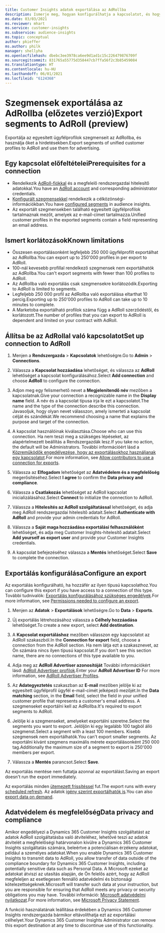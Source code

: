 ```yaml
---
title: Customer Insights adatok exportálása az AdRollba
description: Ismerje meg, hogyan konfigurálhatja a kapcsolatot, és hogyan exportálhatja az AdRollba.
ms.date: 03/03/2021
ms.reviewer: mhart
ms.service: customer-insights
ms.subservice: audience-insights
ms.topic: conceptual
author: pkieffer
ms.author: philk
manager: shellyha
ms.openlocfilehash: dbebc3ee3978ca6ee9d1ad1c15c226479876709f
ms.sourcegitcommit: 831765a55775d358447cb7ffa56f2c3b85459084
ms.translationtype: HT
ms.contentlocale: hu-HU
ms.lasthandoff: 06/01/2021
ms.locfileid: "6124368"
---
```

# <a name="export-segments-to-adroll-preview"></a><span data-ttu-id="9d0a4-103">Szegmensek exportálása az AdRollba (előzetes verzió)</span><span class="sxs-lookup"><span data-stu-id="9d0a4-103">Export segments to AdRoll (preview)</span></span>

<span data-ttu-id="9d0a4-104">Exportálja az egyesített ügyfélprofilok szegmenseit az AdRollba, és használja őket a hirdetésekben.</span><span class="sxs-lookup"><span data-stu-id="9d0a4-104">Export segments of unified customer profiles to AdRoll and use them for advertising.</span></span> 

## <a name="prerequisites-for-a-connection"></a><span data-ttu-id="9d0a4-105">Egy kapcsolat előfeltételei</span><span class="sxs-lookup"><span data-stu-id="9d0a4-105">Prerequisites for a connection</span></span>

-   <span data-ttu-id="9d0a4-106">Rendelkezik [AdRoll-fiókkal](https://www.adroll.com/) és a megfelelő rendszergazdai hitelesítő adatokkal.</span><span class="sxs-lookup"><span data-stu-id="9d0a4-106">You have an [AdRoll account](https://www.adroll.com/) and corresponding administrator credentials.</span></span>
-   <span data-ttu-id="9d0a4-107">[Konfigurált szegmensekkel](segments.md) rendelkezik a célközönségi-információkban.</span><span class="sxs-lookup"><span data-stu-id="9d0a4-107">You have [configured segments](segments.md) in audience insights.</span></span>
-   <span data-ttu-id="9d0a4-108">Az exportált szegmensekben található egyesített ügyfélprofilok tartalmaznak mezőt, amelyek az e-mail-címet tartalmazza.</span><span class="sxs-lookup"><span data-stu-id="9d0a4-108">Unified customer profiles in the exported segments contain a field representing an email address.</span></span>

## <a name="known-limitations"></a><span data-ttu-id="9d0a4-109">Ismert korlátozások</span><span class="sxs-lookup"><span data-stu-id="9d0a4-109">Known limitations</span></span>

- <span data-ttu-id="9d0a4-110">Összesen exportálásonként legfeljebb 250 000 ügyfélprofilt exportálhat az AdRollba.</span><span class="sxs-lookup"><span data-stu-id="9d0a4-110">You can export up to 250'000 profiles in per export to AdRoll.</span></span>
- <span data-ttu-id="9d0a4-111">100-nál kevesebb profillal rendelkező szegmensek nem exportálhatók az AdRollba.</span><span class="sxs-lookup"><span data-stu-id="9d0a4-111">You can't export segments with fewer than 100 profiles to AdRoll.</span></span> 
- <span data-ttu-id="9d0a4-112">Az AdRollba való exportálás csak szegmensekre korlátozódik.</span><span class="sxs-lookup"><span data-stu-id="9d0a4-112">Exporting to AdRoll is limited to segments.</span></span>
- <span data-ttu-id="9d0a4-113">Legfeljebb 250 000 profil az AdRollba való exportálása eltarthat 10 percig.</span><span class="sxs-lookup"><span data-stu-id="9d0a4-113">Exporting up to 250'000 profiles to AdRoll can take up to 10 minutes to complete.</span></span> 
- <span data-ttu-id="9d0a4-114">A Marketoba exportálható profilok száma függ a AdRoll szerződéstől, és korlátozott.</span><span class="sxs-lookup"><span data-stu-id="9d0a4-114">The number of profiles that you can export to AdRoll is dependent and limited on your contract with AdRoll.</span></span>

## <a name="set-up-connection-to-adroll"></a><span data-ttu-id="9d0a4-115">Állítsa be az AdRollal való kapcsolatot</span><span class="sxs-lookup"><span data-stu-id="9d0a4-115">Set up connection to AdRoll</span></span>

1. <span data-ttu-id="9d0a4-116">Menjen a **Rendszergazda** > **Kapcsolatok** lehetőségre.</span><span class="sxs-lookup"><span data-stu-id="9d0a4-116">Go to **Admin** > **Connections**.</span></span>

1. <span data-ttu-id="9d0a4-117">Válassza a **Kapcsolat hozzáadása** lehetőséget, és válassza az **AdRoll** lehetőséget a kapcsolat konfigurálásához.</span><span class="sxs-lookup"><span data-stu-id="9d0a4-117">Select **Add connection** and choose **AdRoll** to configure the connection.</span></span>

1. <span data-ttu-id="9d0a4-118">Adjon meg egy felismerhető nevet a **Megjelenítendő név** mezőben a kapcsolatnak.</span><span class="sxs-lookup"><span data-stu-id="9d0a4-118">Give your connection a recognizable name in the **Display name** field.</span></span> <span data-ttu-id="9d0a4-119">A név és a kapcsolat típusa írja le ezt a kapcsolatot.</span><span class="sxs-lookup"><span data-stu-id="9d0a4-119">The name and the type of the connection describe this connection.</span></span> <span data-ttu-id="9d0a4-120">Javasoljuk, hogy olyan nevet válasszon, amely ismerteti a kapcsolat célját és szándékát.</span><span class="sxs-lookup"><span data-stu-id="9d0a4-120">We recommend choosing a name that explains the purpose and target of the connection.</span></span>

1. <span data-ttu-id="9d0a4-121">A kapcsolat használóinak kiválasztása.</span><span class="sxs-lookup"><span data-stu-id="9d0a4-121">Choose who can use this connection.</span></span> <span data-ttu-id="9d0a4-122">Ha nem teszi meg a szükséges lépéseket, az alapértelmezett beállítás a Rendszergazdák lesz.</span><span class="sxs-lookup"><span data-stu-id="9d0a4-122">If you take no action, the default will be Administrators.</span></span> <span data-ttu-id="9d0a4-123">További információért lásd a [Közreműködők engedélyezése, hogy az exportálásokhoz használjanak egy kapcsolatot](connections.md#allow-contributors-to-use-a-connection-for-exports).</span><span class="sxs-lookup"><span data-stu-id="9d0a4-123">For more information, see [Allow contributors to use a connection for exports](connections.md#allow-contributors-to-use-a-connection-for-exports).</span></span>

1. <span data-ttu-id="9d0a4-124">Válassza az **Elfogadom** lehetőséget az **Adatvédelem és a megfelelőség** megerősítéséhez.</span><span class="sxs-lookup"><span data-stu-id="9d0a4-124">Select **I agree** to confirm the **Data privacy and compliance**.</span></span>

1. <span data-ttu-id="9d0a4-125">Válassza a **Csatlakozás** lehetőséget az AdRoll kapcsolat inicializálásához.</span><span class="sxs-lookup"><span data-stu-id="9d0a4-125">Select **Connect** to initialize the connection to AdRoll.</span></span>

1. <span data-ttu-id="9d0a4-126">Válassza a **Hitelesítés az AdRoll szolgáltatással** lehetőséget, és adja meg AdRoll rendszergazdai hitelesítő adatait.</span><span class="sxs-lookup"><span data-stu-id="9d0a4-126">Select **Authenticate with AdRoll** and provide your admin credentials for AdRoll.</span></span> 

1. <span data-ttu-id="9d0a4-127">Válassza a **Saját maga hozzáadása exportálási felhasználóként** lehetőséget, és adja meg Customer Insights-hitelesítő adatait.</span><span class="sxs-lookup"><span data-stu-id="9d0a4-127">Select **Add yourself as export user** and provide your Customer Insights credentials.</span></span>

1. <span data-ttu-id="9d0a4-128">A kapcsolat befejezéséhez válassza a **Mentés** lehetőséget.</span><span class="sxs-lookup"><span data-stu-id="9d0a4-128">Select **Save** to complete the connection.</span></span>

## <a name="configure-an-export"></a><span data-ttu-id="9d0a4-129">Exportálás konfigurálása</span><span class="sxs-lookup"><span data-stu-id="9d0a4-129">Configure an export</span></span>

<span data-ttu-id="9d0a4-130">Az exportálás konfigurálható, ha hozzáfér az ilyen típusú kapcsolathoz.</span><span class="sxs-lookup"><span data-stu-id="9d0a4-130">You can configure this export if you have access to a connection of this type.</span></span> <span data-ttu-id="9d0a4-131">További tudnivalók: [Exportálás konfigurálásához szükséges engedélyek](export-destinations.md#set-up-a-new-export).</span><span class="sxs-lookup"><span data-stu-id="9d0a4-131">For more information, see [Permissions needed to configure an export](export-destinations.md#set-up-a-new-export).</span></span>

1. <span data-ttu-id="9d0a4-132">Menjen az **Adatok** > **Exportálások** lehetőségre.</span><span class="sxs-lookup"><span data-stu-id="9d0a4-132">Go to **Data** > **Exports**.</span></span>

1. <span data-ttu-id="9d0a4-133">Új exportálás létrehozásához válassza a **Célhely hozzáadása** lehetőséget.</span><span class="sxs-lookup"><span data-stu-id="9d0a4-133">To create a new export, select **Add destination**.</span></span>

1. <span data-ttu-id="9d0a4-134">A **Kapcsolat exportáláshoz** mezőben válasszon egy kapcsolatot az AdRoll szakaszból.</span><span class="sxs-lookup"><span data-stu-id="9d0a4-134">In the **Connection for export** field, choose a connection from the AdRoll section.</span></span> <span data-ttu-id="9d0a4-135">Ha nem látja ezt a szakasznevet, az Ön számára nincs ilyen típusú kapcsolat.</span><span class="sxs-lookup"><span data-stu-id="9d0a4-135">If you don't see this section name, there are no connections of this type available to you.</span></span>

1. <span data-ttu-id="9d0a4-136">Adja meg az **AdRoll Advertiser azonosítóját** További információkért lásd: [AdRoll Advertiser profilok](https://help.adroll.com/hc/articles/212011838-Advertiser-Profiles).</span><span class="sxs-lookup"><span data-stu-id="9d0a4-136">Enter your **AdRoll Advertiser ID** For more information, see [AdRoll Advertiser Profiles](https://help.adroll.com/hc/articles/212011838-Advertiser-Profiles).</span></span>

3. <span data-ttu-id="9d0a4-137">Az **Adategyeztetés** szakaszban az **E-mail** mezőben jelölje ki az egyesített ügyfélprofil ügyfél e-mail-címét jelképező mezőjét.</span><span class="sxs-lookup"><span data-stu-id="9d0a4-137">In the **Data matching** section, in the **Email** field, select the field in your unified customer profile that represents a customer's email address.</span></span> <span data-ttu-id="9d0a4-138">A szegmenseket exportálni kell az AdRollba.</span><span class="sxs-lookup"><span data-stu-id="9d0a4-138">It's required to export segments to AdRoll.</span></span>

1. <span data-ttu-id="9d0a4-139">Jelölje ki a szegmenseket, amelyeket exportálni szeretne.</span><span class="sxs-lookup"><span data-stu-id="9d0a4-139">Select the segments you want to export.</span></span> <span data-ttu-id="9d0a4-140">Jelöljön ki egy legalább 100 tagból álló szegmenst.</span><span class="sxs-lookup"><span data-stu-id="9d0a4-140">Select a segment with a least 100 members.</span></span> <span data-ttu-id="9d0a4-141">Kisebb szegmensek nem exportálhatók.</span><span class="sxs-lookup"><span data-stu-id="9d0a4-141">You can't export smaller segments.</span></span> <span data-ttu-id="9d0a4-142">Az exportálni kívánt szegmens maximális mérete exportálásonként 250 000 tag.</span><span class="sxs-lookup"><span data-stu-id="9d0a4-142">Additionally the maximum size of a segment to export is 250'000 members per export.</span></span> 

1. <span data-ttu-id="9d0a4-143">Válassza a **Mentés** parancsot.</span><span class="sxs-lookup"><span data-stu-id="9d0a4-143">Select **Save**.</span></span>

<span data-ttu-id="9d0a4-144">Az exportálás mentése nem futtatja azonnal az exportálást.</span><span class="sxs-lookup"><span data-stu-id="9d0a4-144">Saving an export doesn't run the export immediately.</span></span>

<span data-ttu-id="9d0a4-145">Az exportálás minden [ütemezett frissítéssel](system.md#schedule-tab) fut.</span><span class="sxs-lookup"><span data-stu-id="9d0a4-145">The export runs with every [scheduled refresh](system.md#schedule-tab).</span></span> <span data-ttu-id="9d0a4-146">Az adatok [igény szerint exportálhatók is](export-destinations.md#run-exports-on-demand).</span><span class="sxs-lookup"><span data-stu-id="9d0a4-146">You can also [export data on demand](export-destinations.md#run-exports-on-demand).</span></span> 


## <a name="data-privacy-and-compliance"></a><span data-ttu-id="9d0a4-147">Adatvédelem és megfelelőség</span><span class="sxs-lookup"><span data-stu-id="9d0a4-147">Data privacy and compliance</span></span>

<span data-ttu-id="9d0a4-148">Amikor engedélyezi a Dynamics 365 Customer Insights szolgáltatást az adatok AdRoll szolgáltatásba való átviteléhez, lehetővé teszi az adatok átvitelét a megfelelőségi határvonalon kívülre a Dynamics 365 Customer Insights szolgáltatás számára, beleértve a potenciálisan érzékeny adatokat, például a személyes adatokat.</span><span class="sxs-lookup"><span data-stu-id="9d0a4-148">When you enable Dynamics 365 Customer Insights to transmit data to AdRoll, you allow transfer of data outside of the compliance boundary for Dynamics 365 Customer Insights, including potentially sensitive data such as Personal Data.</span></span> <span data-ttu-id="9d0a4-149">A Microsoft ezeket az adatokat átviszi az utasítás alapján, de Ön felelős azért, hogy az AdRoll megfeleljen az esetlegesen fennálló adatvédelmi és biztonsági kötelezettségeknek.</span><span class="sxs-lookup"><span data-stu-id="9d0a4-149">Microsoft will transfer such data at your instruction, but you are responsible for ensuring that AdRoll meets any privacy or security obligations you may have.</span></span> <span data-ttu-id="9d0a4-150">További információ: [Microsoft adatvédelmi nyilatkozat](https://go.microsoft.com/fwlink/?linkid=396732).</span><span class="sxs-lookup"><span data-stu-id="9d0a4-150">For more information, see [Microsoft Privacy Statement](https://go.microsoft.com/fwlink/?linkid=396732).</span></span>

<span data-ttu-id="9d0a4-151">A funkció használatának leállítása érdekében a Dynamics 365 Customer Insights rendszergazda bármikor eltávolíthatja ezt az exportálási célhelyet.</span><span class="sxs-lookup"><span data-stu-id="9d0a4-151">Your Dynamics 365 Customer Insights Administrator can remove this export destination at any time to discontinue use of this functionality.</span></span>
